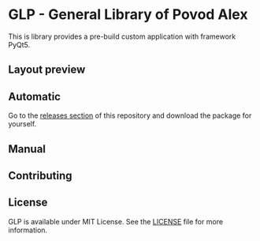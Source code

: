 # GLP - General Library of Povod Alex

This is library provides a pre-build custom application with framework PyQt5.

## Layout preview


## Automatic
Go to the [releases section](https://github.com/ialexpovod/GLP/releases)  of this repository and download the package for yourself.

## Manual

## Contributing 

## License
GLP is available under MIT License. See the [LICENSE](https://github.com/ialexpovod/GLP/blob/main/LICENSE) file for more information.




